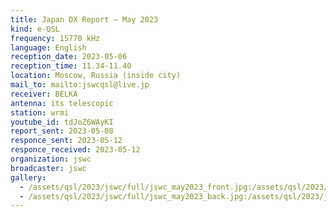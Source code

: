 ```yaml
---
title: Japan DX Report — May 2023
kind: e-QSL
frequency: 15770 kHz
language: English
reception_date: 2023-05-06
reception_time: 11.34-11.40
location: Moscow, Russia (inside city)
mail_to: mailto:jswcqsl@live.jp
receiver: BELKA
antenna: its telescopic
station: wrmi
youtube_id: tdJoZ6WAyKI
report_sent: 2023-05-08
responce_sent: 2023-05-12
responce_received: 2023-05-12
organization: jswc
broadcaster: jswc
gallery:
  - /assets/qsl/2023/jswc/full/jswc_may2023_front.jpg:/assets/qsl/2023/jswc/small/jswc_may2023_front.jpg
  - /assets/qsl/2023/jswc/full/jswc_may2023_back.jpg:/assets/qsl/2023/jswc/small/jswc_may2023_back.jpg
---
```

